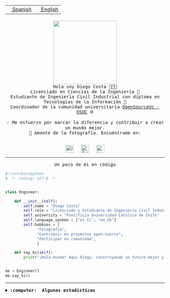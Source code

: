 <table border="0"  align="right">
 <tr><td><a href="README.md"><img src="https://upload.wikimedia.org/wikipedia/commons/thumb/8/89/Bandera_de_Espa%C3%B1a.svg/1200px-Bandera_de_Espa%C3%B1a.svg.png" height="10"> Spanish</a></td>
 <td><a href="README.en.md"><img src="https://upload.wikimedia.org/wikipedia/commons/a/a4/Flag_of_the_United_States.svg" height="10"> English</a></td></tr>
</table><br><br><br>

<p align="center">
  <img src="https://github.com/diegocostares/diegocostares/blob/main/Images/aaa2.gif?raw=true" height="200px" weight="200px">
  <br><samp>
    Hola soy Diego Costa 👨🏻‍💻<br>
    Licenciado en Ciencias de la Ingeniería 🤖<br>
    Estudiante de Ingeniería Civil Industrial con diploma en Tecnologías de la Información 🧠<br>
    Coordinador de la comunidad universitaria <a href="https://github.com/open-source-uc">OpenSourceUc - OSUC</a> 🌐<br>
  <br>
    💡 Me esfuerzo por marcar la diferencia y contribuir a crear un mundo mejor.<br>
    📸 Amante de la fotografía. Encuéntrame en: <br>
  <br></samp>
</p>

<p align="center">
   <a href="https://instagram.com/diegocosta_no" target="blank">
      <img align="center" src="https://cdn.jsdelivr.net/npm/simple-icons@3.0.1/icons/instagram.svg" alt="instagram" height="25px" width="25px" />
      &#8203;
   </a>
   &nbsp; &nbsp; &nbsp;
   <a href="https://t.me/diegocosta_no" target="blank">
      <img align="center" alt="Telegram" width="25px" src="https://icons-for-free.com/iconfiles/png/512/Telegram-1324888767380505522.png" />
      &#8203;
   </a>
   &nbsp; &nbsp; &nbsp;
   <a href="https://www.linkedin.com/in/diegocostar/" target="blank">
      <img align="center" alt="LinkedIn" width="25px" src="https://img.icons8.com/metro/452/linkedin.png" />
      &#8203;
   </a>
</p>

---

<p align="center"><front size="25"><samp>Un poco de mi en código</samp></front></p>

```python
#!/usr/bin/python
# -*- coding: utf-8 -*-


class Engineer:

    def __init__(self):
        self.name = "Diego Costa"
        self.role = "Licenciado y Estudiante de Ingeniería Civil Industrial"
        self.university = "Pontificia Universidad Católica de Chile"
        self.language_spoken = ["es_CL", "en_US"]
        self.hobbies = [
              "Fotografía",
              "Contribuir en proyectos open-source",
              "Participar en comunidad",
              ]

    def say_hi(self):
        print("¡Hola mundo! Aquí Diego, construyendo un futuro mejor y cambiando el mundo.")


me = Engineer()
me.say_hi()
```

---

<details>
  <summary><b><samp>:computer: &nbsp;Algunas estadísticas</samp></b></summary>
  <br/></p>

<!--START_SECTION:waka-->
![Code Time](http://img.shields.io/badge/Code%20Time-1%2C651%20hrs%2020%20mins-blue)

📅 **Soy más productivo los Miércoles** 

```text
Lunes                    6308 commits        ██░░░░░░░░░░░░░░░░░░░░░░░   07.84 % 
Martes                   2480 commits        █░░░░░░░░░░░░░░░░░░░░░░░░   03.08 % 
Miércoles                24732 commits       ████████░░░░░░░░░░░░░░░░░   30.74 % 
Jueves                   21351 commits       ███████░░░░░░░░░░░░░░░░░░   26.54 % 
Viernes                  22070 commits       ███████░░░░░░░░░░░░░░░░░░   27.43 % 
Sábado                   2993 commits        █░░░░░░░░░░░░░░░░░░░░░░░░   03.72 % 
Domingo                  529 commits         ░░░░░░░░░░░░░░░░░░░░░░░░░   00.66 % 
```


📊 **Esta semana me dediqué a** 

```text
🐱‍💻 Proyectos: 
buk-webapp               6 hrs 17 mins       ███████████████░░░░░░░░░░   58.82 % 
Testing-Actividade-2024-12 hrs 20 mins       █████░░░░░░░░░░░░░░░░░░░░   21.94 % 
Ipre-sports-results      49 mins             ██░░░░░░░░░░░░░░░░░░░░░░░   07.66 % 
new version              43 mins             ██░░░░░░░░░░░░░░░░░░░░░░░   06.80 % 
charla                   15 mins             █░░░░░░░░░░░░░░░░░░░░░░░░   02.48 % 
```


 Last Updated on 04/06/2024 20:11:20 UTC
<!--END_SECTION:waka-->

<p align="center"> <img src="https://github-readme-stats.vercel.app/api?username=diegocostares&show_icons=true&theme=ayu-mirage" alt="abhisheknaiidu" /></p>

</details>
